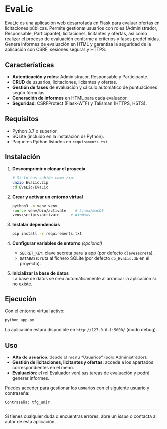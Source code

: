 # EvaLic

EvaLic es una aplicación web desarrollada en Flask para evaluar ofertas en licitaciones públicas. Permite gestionar usuarios con roles (Administrador, Responsable, Participante), licitaciones, licitantes y ofertas, así como realizar el proceso de evaluación conforme a criterios y fases predefinidas. Genera informes de evaluación en HTML y garantiza la seguridad de la aplicación con CSRF, sesiones seguras y HTTPS.

## Características

- **Autenticación y roles**: Administrador, Responsable y Participante.
- **CRUD** de usuarios, licitaciones, licitantes y ofertas.
- **Gestión de fases** de evaluación y cálculo automático de puntuaciones según fórmulas.
- **Generación de informes** en HTML para cada evaluador.
- **Seguridad**: CSRFProtect (Flask-WTF) y Talisman (HTTPS, HSTS).

## Requisitos

- Python 3.7 o superior.
- SQLite (incluido en la instalación de Python).
- Paquetes Python listados en `requirements.txt`.

## Instalación

1. **Descomprimir o clonar el proyecto**  
   ```bash
   # Si lo has subido como zip:
   unzip EvaLic.zip
   cd EvaLic/EvaLic
   ```

2. **Crear y activar un entorno virtual**  
   ```bash
   python3 -m venv venv
   source venv/bin/activate    # Linux/macOS
   venv\Scripts\activate     # Windows
   ```

3. **Instalar dependencias**  
   ```bash
   pip install -r requirements.txt
   ```

4. **Configurar variables de entorno** *(opcional)*  
   - `SECRET_KEY`: clave secreta para la app (por defecto `clavesecreta`).  
   - `DATABASE`: ruta al fichero SQLite (por defecto `db_EvaLic.db` en el proyecto).

5. **Inicializar la base de datos**  
   La base de datos se crea automáticamente al arrancar la aplicación si no existe.

## Ejecución

Con el entorno virtual activo:
```bash
python app.py
```
La aplicación estará disponible en `http://127.0.0.1:5000/` (modo debug).

## Uso

- **Alta de usuarios**: desde el menú “Usuarios” (solo Administrador).  
- **Gestión de licitaciones, licitantes y ofertas**: accede a los apartados correspondientes en el menú.  
- **Evaluación**: el rol Evaluador verá sus tareas de evaluación y podrá generar informes.

Puedes acceder para gestionar los usuarios con el siguiente usuario y contraseña:

```Username: admin
Contraseña: tfg_unir
```
---

Si tienes cualquier duda o encuentras errores, abre un _issue_ o contacta al autor de esta aplicación. 
